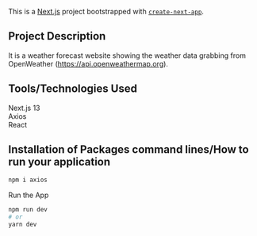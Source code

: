 This is a [Next.js](https://nextjs.org/) project bootstrapped with [`create-next-app`](https://github.com/vercel/next.js/tree/canary/packages/create-next-app).


## Project Description
It is a weather forecast website showing the weather data grabbing from OpenWeather (https://api.openweathermap.org).

## Tools/Technologies Used

Next.js 13
<br />
Axios
<br />
React

## Installation of Packages command lines/How to run your application

```bash
npm i axios
```

Run the App

```bash
npm run dev
# or
yarn dev
```